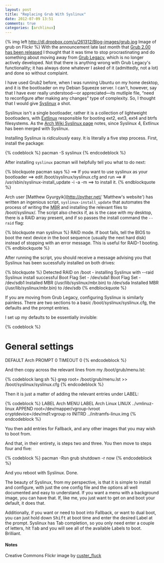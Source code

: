 ```yaml
---
layout: post
title: "Replacing Grub With Syslinux"
date: 2012-07-09 13:51
comments: true
categories: [archlinux]
---
```

{% img left http://dl.dropbox.com/u/261312/Blog-images/grub.jpg Image of grub on Flickr %}
With the announcement late last month that 
[Grub 2.00 has been released](http://lists.gnu.org/archive/html/grub-devel/2012-06/msg00093.html 'Grub ML announcement')
I thought that it was time to stop procrastinating and do something about moving away from
[Grub Legacy](http://www.gnu.org/software/grub/grub-legacy.html 'Gnu Page for Grub Legacy'),
which is no longer actively developed. Not that there is anything wrong with Grub Legacy's 
functionality; it has always done whatever I asked of it (admittedly, not a lot) and done so
without complaint.

I have used Grub2 before, when I was running Ubuntu on my home desktop, and it is the bootloader
on my Debian Squeeze server. I can't, however, say that I have ever really understood—or
appreciated—its mutliple file, “need to reconfigure after making any changes” type of
complexity. So, I thought that I would give 
[Syslinux](http://www.syslinux.org/wiki/index.php/The_Syslinux_Project 'Syslinux Wiki') 
a shot.

Syslinux isn't a single bootloader, rather it is a collection of lightweight bootloaders,
with [Extlinux](http://www.syslinux.org/wiki/index.php/EXTLINUX 'Extlinux page on Syslinux Wiki')
responsible for booting ext2, ext3, ext4 and btrfs filesystems. As the 
[Arch Wiki Syslinux page](https://wiki.archlinux.org/index.php/Syslinux 'The FINE Wiki')
notes, since Syslinux 4, Extlinux has been merged with Syslinux.

Installing Syslinux is *ridiculously* easy. It is literally a five step process. First,
install the package:

{% codeblock %}
pacman -S syslinux
{% endcodeblock %}

After installing `syslinux` pacman will helpfully tell you what to do next:

{% blockquote pacman says %}
==> If you want to use syslinux as your bootloader
==> edit /boot/syslinux/syslinux.cfg and run
==>   # /usr/sbin/syslinux-install_update -i -a -m
==> to install it.
{% endblockquote %}

Arch user [Matthew Gyurgyik](http://pyther.net/ 'Matthew's website') has written an
ingenious script, `syslinux-install_update` that automates the process of writing the 
<acronym title="Master Boot Record">MBR</acronym> and installing the relevant files to 
<span class="file">/boot/syslinux/</span>. The script also checks if, as is the case
with my desktop, there is a RAID array present, and if so passes the install command the
`--raid` flag:

{% blockquote man syslinux %}
RAID mode.  If boot fails, tell the BIOS to boot the next device in the boot sequence (usually the next  hard
disk) instead of stopping with an error message.  This is useful for RAID-1 booting.
{% endblockquote %}

After running the script, you should receive a message advising you that Syslinux
has been sucessfully installed on both drives:

{% blockquote %}
Detected RAID on /boot - installing Syslinux with --raid
Syslinux install successful
Boot Flag Set - /dev/sda1
Boot Flag Set - /dev/sdb1
Installed MBR (/usr/lib/syslinux/mbr.bin) to /dev/sda
Installed MBR (/usr/lib/syslinux/mbr.bin) to /dev/sdb
{% endblockquote %}

If you are moving from Grub Legacy, configuring Syslinux is similarly painless.
There are two sections to a basic  <span class="file">/boot/syslinux/syslinux.cfg</span>,
the defaults and the prompt entries.

I set up my defaults to be essentially invisible:

{% codeblock %}
 # General settings
DEFAULT Arch
PROMPT 0
TIMEOUT 0
{% endcodeblock %}

And then copy across the relevant lines from my <span class="file">/boot/grub/menu.lst</span>:

{% codeblock lang:sh %}
grep root= /boot/grub/menu.lst >> /boot/syslinux/syslinux.cfg
{% endcodeblock %}

Then it is just a matter of adding the relevant entries under LABEL:

{% codeblock %}
LABEL Arch
   MENU LABEL Arch Linux
   LINUX ../vmlinuz-linux
   APPEND root=/dev/mapper/vgroup-lvroot cryptdevice=/dev/md1:vgroup ro
   INITRD ../initramfs-linux.img
{% endcodeblock %}

You then add entries for Fallback, and any other images that you may wish to
boot from.

And that, in their entirety, is steps two and three. You then move to steps four and five:

{% codeblock %}
pacman -Rsn grub
shutdown -r now
{% endcodeblock %}

And you reboot with Syslinux. Done.

The beauty of Syslinux, from my perspective, is that it is simple to install
and configure, with just the one config file and the options all well documented
and easy to understand. If you want a menu with a background 
image, you can have that. If, like me, you just want to get on and boot your default,
it does that. 

Additionally, if you want or need to boot into Fallback, or want to dual boot,
you can just hold down <kbd>Shift</kbd> at boot time and enter the desired
Label at the prompt. Syslinux has Tab completion, so you only need enter a
couple of letters, hit <kbd>Tab</kbd> and you will see all of the available
Labels to boot. Brilliant.

#### Notes
Creative Commons Flickr image by 
[custer_fluck](http://www.flickr.com/photos/sgodt/5103674184/)


